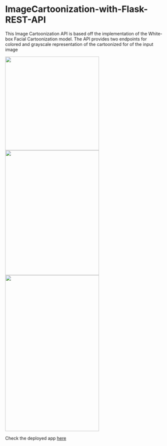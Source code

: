 # ImageCartoonization-with-Flask-REST-API

This Image Cartoonization API is based off the implementation of the White-box Facial Cartoonization model. The API provides two endpoints for colored and grayscale representation of the cartoonized for of the input image



<p float="left">
  <img src="https://user-images.githubusercontent.com/66390047/133566088-6f94cce0-d447-487c-b255-14e6f6f576a0.png" width="300" height="300" />
  <img src="https://user-images.githubusercontent.com/66390047/133566279-c28414fa-ea2a-463f-9373-c89938388e50.png" width="300" height="400" />
  <img src="https://user-images.githubusercontent.com/66390047/133566513-f8dc8a0b-fa9c-4415-87c4-9fc71a785242.png" width="300" height="500" />
</p>

Check the deployed app [here](https://maayowa-cartoonize.herokuapp.com/)
